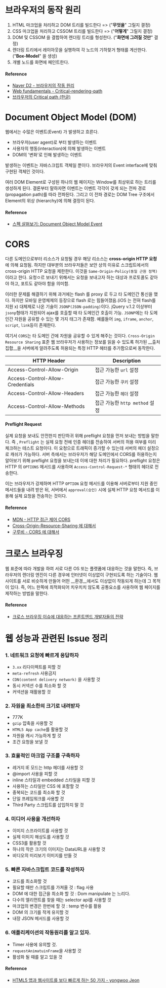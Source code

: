 # 브라우저의 동작 원리

1. HTML 마크업을 처리하고 DOM 트리를 빌드한다 => ("__무엇을__" 그릴지 결정)
2. CSS 마크업을 처리하고 CSSOM 트리를 빌드한다 => ("__어떻게__" 그릴지 결정)
3. DOM 및 CSSOM 을 결합하여 렌더링 트리를 형성한다. ("__화면에 그려질 것만__" 결정)
4. 렌더링 트리에서 레이아웃을 실행하여 각 노드의 기하핮거 형태를 계산한다. ("__Box-Model__" 을 생성)
5. 개별 노드를 화면에 페인트한다.



#### Reference

- [Naver D2 - 브라우저의 작동 원리](http://d2.naver.com/helloworld/59361)
- [Web fundamentals - Critical-rendering-path](https://developers.google.com/web/fundamentals/performance/critical-rendering-path/?hl=ko)
- [브라우저의 Critical path (한글)](http://m.post.naver.com/viewer/postView.nhn?volumeNo=8431285&memberNo=34176766)



# Document Object Model (DOM)

웹에서는 수많은 이벤트(Event) 가 발생하고 흐른다.

- 브라우저(user agent)로 부터 발생하는 이벤트
- 사용자의 행동(interaction)에 의해 발생하는 이벤트
- DOM의 '변화'로 인해 발생하는 이벤트

발생하는 이벤트는 자바스크립트 객체일 뿐이다. 브라우저의 Event interface에 맞춰 구현된 객체인 것이다. 

여러 DOM Element로 구성된 하나의 웹 페이지는 Window를 최상위로 하는 트리를 생성하게 된다. 결론부터 말하자면 이벤트는 이벤트 각각이 갖게 되는 전파 경로(propagation path)를 따라 전파된다. 그리고 이 전파 경로는 DOM Tree 구조에서 Element의 위상 (hierarchy)에 의해 결정이 된다.

#### Reference

- [스펙 살펴보기: Document Object Model Event](https://jbee.io/web/about-event-in-the-web/)



# CORS

다른 도메인으로부터 리소스가 요청될 경우 해당 리소스는 __cross-origin HTTP 요청__ 에 의해 요청됨. 하지만 대부분의 브라우저들은 보안 상의 이유로 스크립트에서의 cross-origin HTTP 요청을 제한한다. 이것을 `Same-Origin-Policy(동일 근원 정책)`이라고 한다. 요청ㅇ르 보내기 위해서는 요청을 보내고자 하는 대상과 프로토콜도 같아야 하고, 포트도 같아야 함을 의미함.

이러한 문제를 해결하기 위해 과거에는 flash 를 proxy 로 두고 타 도메인간 통신을 했다. 하지만 모바일 운영체제의 등장으로 flash 로는 힘들어졌음.(iOS 는 전혀 flash를 지원 x) 대체제로 나온 기술이 `JSONP(JSON-padding)`이다. jQuery v.1.2 이상부터 `jsonp`형태가 지원되어 ajax를 호출할 때 타 도메인간 호출이 가능. `JSONP`에는 타 도메인간 자원을 공유할 수 있는 몇 가지 태그가 존재함. 예를들어 `img`, `iframe`, `anchor`, `script`, `link`등이 존재한다.

여기서 `CORS`는 타 도메인 간에 자원을 공유할 수 있게 해주는 것이다. `Cross-Origin Resource Sharing` 표준 웹 브라우저가 사용하는 정보를 읽을 수 있도록 허가된 __출처 집합__을 서버에게 알려주도록 허용되는 특정 HTTP 헤터를 추가함으로써 동작한다.

| HTTP Header                      | Description                    |
| -------------------------------- | ------------------------------ |
| Access-Control-Allow-Origin      | 접근 가능한 `url` 설정         |
| Access-Control-Allow-Credentials | 접근 가능한 `쿠키` 설정        |
| Access-Control-Allow-Headers     | 접근 가능한 `헤더` 설정        |
| Access-Control-Allow-Methods     | 접근 가능한 `http method` 설정 |

#### Preflight Request

실제 요청을 보내도 안전한지 판단하귀 위해 preflight 요청을 먼저 보내는 방법을 말한다. 즉 , `Preflight` 는 실제 요청 전에 인증 헤더를 전송하여 서버의 허용 여부를 미리 체크하는 테스트 요청이다. 이 요청으로 트래픽이 증가할 수 있는데 서버의 헤더 설정으로 캐쉬가 가능하다. 서버 측에서는 브라우저가 해당 도메인에서 CORS를 허용하는지 알아보기 위해 preflight 요청을 보내는데 이에 대한 처리가 필요하다. preflight 요청은 HTTP 의 `OPTIONS` 메서드를 사용하며  `Access-Control-Request-*` 형태의 헤더로 전송한다.

이는 브라우저가 강제하며 HTTP `OPTION` 요청 메서드를 이용해 서버로부터 지원 중인 메서드들을 내려 받은 뒤, 서버에서 `approval(승인)` 시에 실제 HTTP 요청 메서드를 이용해 실제 요청을 전송하는 것이다.

#### Reference

- [MDN - HTTP 접근 제어 CORS](https://developer.mozilla.org/ko/docs/Web/HTTP/Access_control_CORS)
- [Cross-Origin-Resource-Sharing 에 대해서](http://homoefficio.github.io/2015/07/21/Cross-Origin-Resource-Sharing/)
- [구루비 - CORS 에 대해서](http://wiki.gurubee.net/display/SWDEV/CORS+(Cross-Origin+Resource+Sharing))



# 크로스 브라우징

웹 표준에 따라 개발을 하여 서로 다른 OS 또는 플랫폼에 대응하는 것을 말한다. 즉, 브라우저의 렌더링 엔진이 다른 경우에 인터넷이 이상없이 구현되도록 하는 기술이다. 웹 사이트를 서로 비슷하게 만들어 어떤 __환경__에서도 이상없이 작동되게 하는데 그 목적이 있다. 즉, 어느 한쪽에 최적화되어 치우치치 않도록 공통요소를 사용하여 웹 페이지를 제작하는 방법을 말한다.



#### Reference

- [크로스 브라우징 이슈에 대응하는 프론트엔드 개발자들의 전략](http://asfirstalways.tistory.com/237)



# 웹 성능과 관련된 Issue 정리

### 1. 네트워크 요청에 빠르게 응답하자

- `3.xx` 리다이렉트를 피할 것
- `meta-refresh` 사용금지
- `CDN(content delivery network)` 을 사용할 것
- 동시 커넥션 수를 최소화 할 것
- 커넥션을 재활용할 것

### 2. 자원을 최소한의 크기로 내려받자

- 777K
- `gzip` 압축을 사용할 것
- `HTML5 App cache`를 활용할 것
- 자원을 캐시 가능하게 할 것
- 조건 요청을 보낼 것

### 3. 효율적인 마크업 구조를 구축하자

- 레거지 IE 모드는 http 헤더를 사용할 것
- @import 사용을 피할 것
- inline 스타일과 embedded 스타일을 피할 것
- 사용하는 스타일만 CSS 에 포함할 것
- 중복되는 코드를 최소화 할 것
- 단일 프레임워크를 사용할 것
- Third Party 스크립트를 삽입하지 말 것

### 4. 미디어 사용을 개선하자

- 이미지 스프라이트를 사용할 것
- 실제 이미지 해상도를 사용할 것
- CSS3를 활용할 것
- 하나의 작은 크기의 이미지는 DataURL을 사용할 것
- 비디오의 미리보기 이미지를 만들 것

### 5. 빠른 자바스크립트 코드를 작성하자

- 코드를 최소화할 것
- 필요할 때만 스크립트를 가져올 것 : flag 사용
- DOM 에 대한 접근을 최소화 할 것 : Dom manipulate 는 느리다.
- 다수의 엘리먼트를 찾을 때는 selector api를 사용할 것
- 마크업의 변경은 한번에 할 것 : temp 변수를 활용
- DOM 의 크기를 작게 유지할 것
- 내장 JSON 메서드를 사용할 것

### 6. 애플리케이션의 작동원리를 알고 있자.

- Timer 사용에 유의할 것.
- `requestAnimatuinFrame`을 사용할 것
- 활성화 될 때를 알고 있을 것



#### Reference

- [HTML5 앱과 웹사이트를 보다 빠르게 하는 50 가지 - yongwoo Jeon](https://www.slideshare.net/mixed/html5-50)
